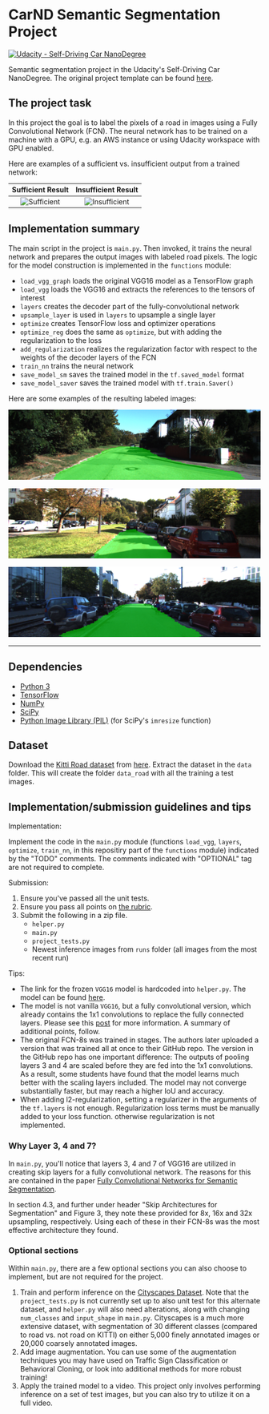# CarND Semantic Segmentation Project

[![Udacity - Self-Driving Car NanoDegree](https://s3.amazonaws.com/udacity-sdc/github/shield-carnd.svg)](http://www.udacity.com/drive)

 Semantic segmentation project in the Udacity's Self-Driving Car NanoDegree. The original project template can be found [here](https://github.com/udacity/CarND-Semantic-Segmentation).

## The project task

In this project the goal is to label the pixels of a road in images using a Fully Convolutional Network (FCN). The neural network has to be trained on a machine with a GPU, e.g. an AWS instance or using Udacity workspace with GPU enabled. 

Here are examples of a sufficient vs. insufficient output from a trained network:

Sufficient Result          |  Insufficient Result
:-------------------------:|:-------------------------:
![Sufficient](./examples/sufficient_result.png)  |  ![Insufficient](./examples/insufficient_result.png)

## Implementation summary

The main script in the project is `main.py`. Then invoked, it trains the neural network and prepares the output images with labeled road pixels. The logic for the model construction is implemented in the `functions` module:

 * `load_vgg_graph` loads the original VGG16 model as a TensorFlow graph
 * `load_vgg` loads the VGG16 and extracts the references to the tensors of interest
 * `layers` creates the decoder part of the fully-convolutional network
 * `upsample_layer`  is used in `layers` to upsample a single layer
 * `optimize` creates TensorFlow loss and optimizer operations
 * `optimize_reg` does the same as `optimize`, but with adding the regularization to the loss
 * `add_regularization` realizes the regularization factor with respect to the weights of the decoder layers of the FCN
 * `train_nn` trains the neural network
 * `save_model_sm` saves the trained model in the `tf.saved_model` format
 * `save_model_saver` saves the trained model with `tf.train.Saver()`

Here are some examples of the resulting labeled images:

![Example1](./runs/1553939852.1586053/uu_000036.png) 

![Example2](./runs/1553939852.1586053/uu_000065.png) 

![Example3](./runs/1553939852.1586053/uu_000081.png) 

---

## Dependencies

 - [Python 3](https://www.python.org/)
 - [TensorFlow](https://www.tensorflow.org/)
 - [NumPy](http://www.numpy.org/)
 - [SciPy](https://www.scipy.org/)
 - [Python Image Library (PIL)](https://pillow.readthedocs.io/) (for SciPy's `imresize` function)

## Dataset

Download the [Kitti Road dataset](http://www.cvlibs.net/datasets/kitti/eval_road.php) from [here](http://www.cvlibs.net/download.php?file=data_road.zip).  Extract the dataset in the `data` folder.  This will create the folder `data_road` with all the training a test images.
 
## Implementation/submission guidelines and tips

Implementation:

Implement the code in the `main.py` module (functions `load_vgg`, `layers`, `optimize`, `train_nn`, in this repositiry part of the `functions` module) indicated by the "TODO" comments. The comments indicated with "OPTIONAL" tag are not required to complete.

Submission:

1. Ensure you've passed all the unit tests.
2. Ensure you pass all points on [the rubric](https://review.udacity.com/#!/rubrics/989/view).
3. Submit the following in a zip file.
     - `helper.py`
     - `main.py`
     - `project_tests.py`
     - Newest inference images from `runs` folder  (all images from the most recent run)

Tips:

- The link for the frozen `VGG16` model is hardcoded into `helper.py`.  The model can be found [here](https://s3-us-west-1.amazonaws.com/udacity-selfdrivingcar/vgg.zip).
- The model is not vanilla `VGG16`, but a fully convolutional version, which already contains the 1x1 convolutions to replace the fully connected layers. Please see this [post](https://s3-us-west-1.amazonaws.com/udacity-selfdrivingcar/forum_archive/Semantic_Segmentation_advice.pdf) for more information.  A summary of additional points, follow. 
- The original FCN-8s was trained in stages. The authors later uploaded a version that was trained all at once to their GitHub repo.  The version in the GitHub repo has one important difference: The outputs of pooling layers 3 and 4 are scaled before they are fed into the 1x1 convolutions.  As a result, some students have found that the model learns much better with the scaling layers included. The model may not converge substantially faster, but may reach a higher IoU and accuracy. 
- When adding l2-regularization, setting a regularizer in the arguments of the `tf.layers` is not enough. Regularization loss terms must be manually added to your loss function. otherwise regularization is not implemented.

### Why Layer 3, 4 and 7?
In `main.py`, you'll notice that layers 3, 4 and 7 of VGG16 are utilized in creating skip layers for a fully convolutional network. The reasons for this are contained in the paper [Fully Convolutional Networks for Semantic Segmentation](https://arxiv.org/pdf/1605.06211.pdf).

In section 4.3, and further under header "Skip Architectures for Segmentation" and Figure 3, they note these provided for 8x, 16x and 32x upsampling, respectively. Using each of these in their FCN-8s was the most effective architecture they found. 

### Optional sections
Within `main.py`, there are a few optional sections you can also choose to implement, but are not required for the project.

1. Train and perform inference on the [Cityscapes Dataset](https://www.cityscapes-dataset.com/). Note that the `project_tests.py` is not currently set up to also unit test for this alternate dataset, and `helper.py` will also need alterations, along with changing `num_classes` and `input_shape` in `main.py`. Cityscapes is a much more extensive dataset, with segmentation of 30 different classes (compared to road vs. not road on KITTI) on either 5,000 finely annotated images or 20,000 coarsely annotated images.
2. Add image augmentation. You can use some of the augmentation techniques you may have used on Traffic Sign Classification or Behavioral Cloning, or look into additional methods for more robust training!
3. Apply the trained model to a video. This project only involves performing inference on a set of test images, but you can also try to utilize it on a full video.
